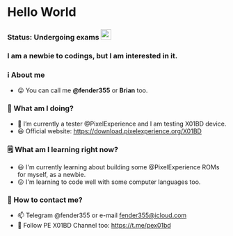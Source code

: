 </p align="left">
<h1 align="left">Hello World </h1>
<h3 align=left>Status: Undergoing exams <img src=https://github.githubassets.com/images/icons/emoji/unicode/1f62e-1f4a8.png width=24 height=24></h3>
<h3 align=left>I am a newbie to codings, but I am interested in it. </h3>

<h3 align=left>ℹ️ About me </h3>

- 😝 You can call me **@fender355** or **Brian** too.

<h3 align=left>👷 What am I doing? </h3>

- 👀 I’m currently a tester @PixelExperience and I am testing X01BD device. 
- 😆 Official website: https://download.pixelexperience.org/X01BD

<h3 align=left>🗒️ What am I learning right now? </h3>

- 😃 I'm currently learning about building some @PixelExperience ROMs for myself, as a newbie. 
- 😛 I'm learning to code well with some computer languages too. 

<h3 align=left>📲 How to contact me? </h3>
  
- 📫 Telegram @fender355 or e-mail fender355@icloud.com
- 📢 Follow PE X01BD Channel too: https://t.me/pex01bd

<!---
fender355/fender355 is a ✨ special ✨ repository because its `README.md` (this file) appears on your GitHub profile.
You can click the Preview link to take a look at your changes.
--->
